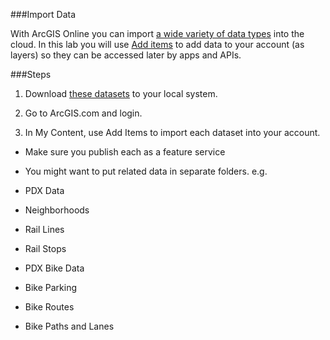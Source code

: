 ###Import Data

With ArcGIS Online you can import [a wide variety of data types](http://doc.arcgis.com/en/arcgis-online/share-maps/supported-items.htm) into the cloud. In this lab you will use [Add items](http://doc.arcgis.com/en/arcgis-online/share-maps/add-items.htm) to add data to your account (as layers) so they can be accessed later by apps and APIs.

###Steps

1. Download [these datasets](./pdx) to your local system. 

2. Go to ArcGIS.com and login.

3. In My Content, use Add Items to import each dataset into your account.

 * Make sure you publish each as a feature service
 * You might want to put related data in separate folders. e.g. 
  
* PDX Data
 * Neighborhoods
 * Rail Lines
 * Rail Stops
  
* PDX Bike Data
 * Bike Parking
 * Bike Routes
 * Bike Paths and Lanes


